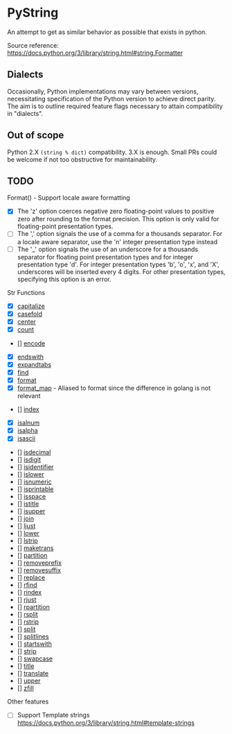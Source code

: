 # PyString

An attempt to get as similar behavior as possible that exists in python.

Source reference: https://docs.python.org/3/library/string.html#string.Formatter


## Dialects
Occasionally, Python implementations may vary between versions, necessitating
specification of the Python version to achieve direct parity. The aim is to
outline required feature flags necessary to attain compatibility in "dialects".


## Out of scope
Python 2.X `(string % dict)` compatibility. 3.X is enough. Small PRs could be welcome if not too
obstructive for maintainability.

## TODO

Format() - Support locale aware formatting
- [x] The 'z' option coerces negative zero floating-point values to positive zero after rounding to the format precision. This option is only valid for floating-point presentation types.
- [ ] The ',' option signals the use of a comma for a thousands separator. For a locale aware separator, use the 'n' integer presentation type instead
- [ ] The '_' option signals the use of an underscore for a thousands separator for floating point presentation types and for integer presentation type 'd'. For integer presentation types 'b', 'o', 'x', and 'X', underscores will be inserted every 4 digits. For other presentation types, specifying this option is an error.

Str Functions
- [x] [capitalize](https://docs.python.org/3/library/stdtypes.html#str.capitalize)
- [x] [casefold](https://docs.python.org/3/library/stdtypes.html#str.casefold)
- [x] [center](https://docs.python.org/3/library/stdtypes.html#str.center)
- [x] [count](https://docs.python.org/3/library/stdtypes.html#str.count)
- [] [encode](https://docs.python.org/3/library/stdtypes.html#str.encode)
- [x] [endswith](https://docs.python.org/3/library/stdtypes.html#str.endswith)
- [x] [expandtabs](https://docs.python.org/3/library/stdtypes.html#str.expandtabs)
- [x] [find](https://docs.python.org/3/library/stdtypes.html#str.find)
- [x] [format](https://docs.python.org/3/library/stdtypes.html#str.format)
- [x] [format_map](https://docs.python.org/3/library/stdtypes.html#str.format_map) - Aliased to format since the difference in golang is not relevant
- [] [index](https://docs.python.org/3/library/stdtypes.html#str.index)
- [x] [isalnum](https://docs.python.org/3/library/stdtypes.html#str.isalnum)
- [x] [isalpha](https://docs.python.org/3/library/stdtypes.html#str.isalpha)
- [x] [isascii](https://docs.python.org/3/library/stdtypes.html#str.isascii)
- [] [isdecimal](https://docs.python.org/3/library/stdtypes.html#str.isdecimal)
- [] [isdigit](https://docs.python.org/3/library/stdtypes.html#str.isdigit)
- [] [isidentifier](https://docs.python.org/3/library/stdtypes.html#str.isidentifier)
- [] [islower](https://docs.python.org/3/library/stdtypes.html#str.islower)
- [] [isnumeric](https://docs.python.org/3/library/stdtypes.html#str.isnumeric)
- [] [isprintable](https://docs.python.org/3/library/stdtypes.html#str.isprintable)
- [] [isspace](https://docs.python.org/3/library/stdtypes.html#str.isspace)
- [] [istitle](https://docs.python.org/3/library/stdtypes.html#str.istitle)
- [] [isupper](https://docs.python.org/3/library/stdtypes.html#str.isupper)
- [] [join](https://docs.python.org/3/library/stdtypes.html#str.join)
- [] [ljust](https://docs.python.org/3/library/stdtypes.html#str.ljust)
- [] [lower](https://docs.python.org/3/library/stdtypes.html#str.lower)
- [] [lstrip](https://docs.python.org/3/library/stdtypes.html#str.lstrip)
- [] [maketrans](https://docs.python.org/3/library/stdtypes.html#str.maketrans)
- [] [partition](https://docs.python.org/3/library/stdtypes.html#str.partition)
- [] [removeprefix](https://docs.python.org/3/library/stdtypes.html#str.removeprefix)
- [] [removesuffix](https://docs.python.org/3/library/stdtypes.html#str.removesuffix)
- [] [replace](https://docs.python.org/3/library/stdtypes.html#str.replace)
- [] [rfind](https://docs.python.org/3/library/stdtypes.html#str.rfind)
- [] [rindex](https://docs.python.org/3/library/stdtypes.html#str.rindex)
- [] [rjust](https://docs.python.org/3/library/stdtypes.html#str.rjust)
- [] [rpartition](https://docs.python.org/3/library/stdtypes.html#str.rpartition)
- [] [rsplit](https://docs.python.org/3/library/stdtypes.html#str.rsplit)
- [] [rstrip](https://docs.python.org/3/library/stdtypes.html#str.rstrip)
- [] [split](https://docs.python.org/3/library/stdtypes.html#str.split)
- [] [splitlines](https://docs.python.org/3/library/stdtypes.html#str.splitlines)
- [] [startswith](https://docs.python.org/3/library/stdtypes.html#str.startswith)
- [] [strip](https://docs.python.org/3/library/stdtypes.html#str.strip)
- [] [swapcase](https://docs.python.org/3/library/stdtypes.html#str.swapcase)
- [] [title](https://docs.python.org/3/library/stdtypes.html#str.title)
- [] [translate](https://docs.python.org/3/library/stdtypes.html#str.translate)
- [] [upper](https://docs.python.org/3/library/stdtypes.html#str.upper)
- [] [zfill](https://docs.python.org/3/library/stdtypes.html#str.zfill)

Other features
- [ ] Support Template strings https://docs.python.org/3/library/string.html#template-strings
